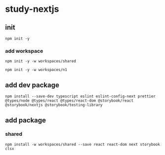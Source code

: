 # study-nextjs

## init

```
npm init -y
```

### add workspace

```
npm init -y -w workspaces/shared
```

```
npm init -y -w workspaces/n1
```

## add dev package

```
npm install --save-dev typescript eslint eslint-config-next prettier @types/node @types/react @types/react-dom @storybook/react @storybook/nextjs @storybook/testing-library
```

## add package

### shared

```
npm install -w workspaces/shared --save react react-dom next storybook clsx
```

